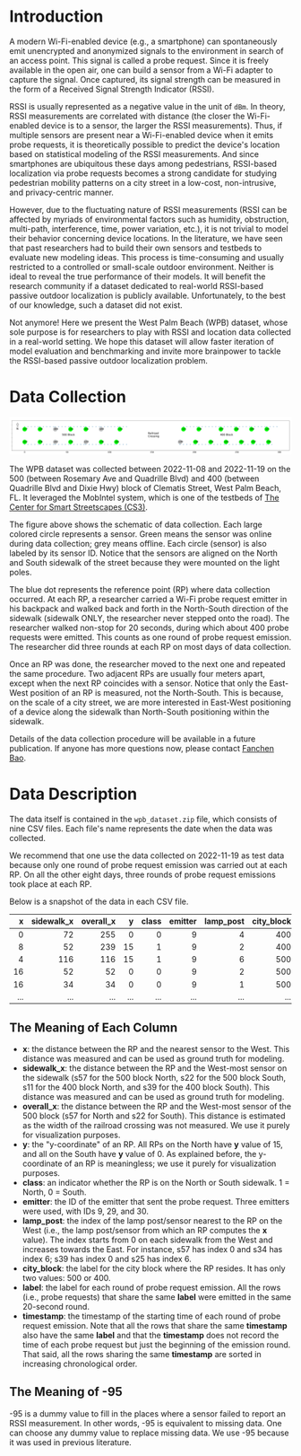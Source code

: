 # Introduction
A modern Wi-Fi-enabled device (e.g., a smartphone) can spontaneously emit unencrypted and anonymized signals to the environment in search of an access point. This signal is called a probe request. Since it is freely available in the open air, one can build a sensor from a Wi-Fi adapter to capture the signal. Once captured, its signal strength can be measured in the form of a Received Signal Strength Indicator (RSSI).

RSSI is usually represented as a negative value in the unit of `dBm`. In theory, RSSI measurements are correlated with distance (the closer the Wi-Fi-enabled device is to a sensor, the larger the RSSI measurements). Thus, if multiple sensors are present near a Wi-Fi-enabled device when it emits probe requests, it is theoretically possible to predict the device's location based on statistical modeling of the RSSI measurements. And since smartphones are ubiquitous these days among pedestrians, RSSI-based localization via probe requests becomes a strong candidate for studying pedestrian mobility patterns on a city street in a low-cost, non-intrusive, and privacy-centric manner.

However, due to the fluctuating nature of RSSI measurements (RSSI can be affected by myriads of environmental factors such as humidity, obstruction, multi-path, interference, time, power variation, etc.), it is not trivial to model their behavior concerning device locations. In the literature, we have seen that past researchers had to build their own sensors and testbeds to evaluate new modeling ideas. This process is time-consuming and usually restricted to a controlled or small-scale outdoor environment. Neither is ideal to reveal the true performance of their models. It will benefit the research community if a dataset dedicated to real-world RSSI-based passive outdoor localization is publicly available. Unfortunately, to the best of our knowledge, such a dataset did not exist.

Not anymore! Here we present the West Palm Beach (WPB) dataset, whose sole purpose is for researchers to play with RSSI and location data collected in a real-world setting. We hope this dataset will allow faster iteration of model evaluation and benchmarking and invite more brainpower to tackle the RSSI-based passive outdoor localization problem.

# Data Collection
![Alt text](data_collection_schematic.png)

The WPB dataset was collected between 2022-11-08 and 2022-11-19 on the 500 (between Rosemary Ave and Quadrille Blvd) and 400 (between Quadrille Blvd and Dixie Hwy) block of Clematis Street, West Palm Beach, FL. It leveraged the MobIntel system, which is one of the testbeds of [The Center for Smart Streetscapes (CS3)](https://cs3-erc.org/).

The figure above shows the schematic of data collection. Each large colored circle represents a sensor. Green means the sensor was online during data collection; grey means offline. Each circle (sensor) is also labeled by its sensor ID. Notice that the sensors are aligned on the North and South sidewalk of the street because they were mounted on the light poles.

The blue dot represents the reference point (RP) where data collection occurred. At each RP, a researcher carried a Wi-Fi probe request emitter in his backpack and walked back and forth in the North-South direction of the sidewalk (sidewalk ONLY, the researcher never stepped onto the road). The researcher walked non-stop for 20 seconds, during which about 400 probe requests were emitted. This counts as one round of probe request emission. The researcher did three rounds at each RP on most days of data collection.

Once an RP was done, the researcher moved to the next one and repeated the same procedure. Two adjacent RPs are usually four meters apart, except when the next RP coincides with a sensor. Notice that only the East-West position of an RP is measured, not the North-South. This is because, on the scale of a city street, we are more interested in East-West positioning of a device along the sidewalk than North-South positioning within the sidewalk.

Details of the data collection procedure will be available in a future publication. If anyone has more questions now, please contact [Fanchen Bao](mailto:fbao2015@fau.edu).

# Data Description
The data itself is contained in the `wpb_dataset.zip` file, which consists of nine CSV files. Each file's name represents the date when the data was collected.

We recommend that one use the data collected on 2022-11-19 as test data because only one round of probe request emission was carried out at each RP. On all the other eight days, three rounds of probe request emissions took place at each RP.

Below is a snapshot of the data in each CSV file.

|   x |   sidewalk_x |   overall_x |   y |   class |   emitter |   lamp_post |   city_block |   label | timestamp   |   s57 |   s22 |   s11 | ... |
|----:|-------------:|------------:|----:|--------:|----------:|------------:|-------------:|--------:|:------------|------:|------:|------:|------:|
|   0 |           72 |         255 |   0 |       0 |         9 |           4 |          400 |      34 | 09:12:00    |   -95 |   -81 |   -72 |  ... |
|   8 |           52 |         239 |  15 |       1 |         9 |           2 |          400 |     300 | 11:04:38    |   -95 |   -95 |   -95 |  ... |
|   4 |          116 |         116 |  15 |       1 |         9 |           6 |          500 |     254 | 08:28:01    |   -80 |   -95 |   -95 |  ... |
|  16 |           52 |          52 |   0 |       0 |         9 |           2 |          500 |     169 | 10:01:30    |   -69 |   -70 |   -95 |  ... |
|  16 |           34 |          34 |   0 |       0 |         9 |           1 |          500 |     167 | 09:52:52    |   -53 |   -59 |   -84 |  ... |
|  ... |           ... |          ... |   ... |       ... |         ... |           ... |          ... |     ... | ...    |   ... |   ... |   ... |  ... |

## The Meaning of Each Column
* **x**: the distance between the RP and the nearest sensor to the West. This distance was measured and can be used as ground truth for modeling.
* **sidewalk_x**: the distance between the RP and the West-most sensor on the sidewalk (s57 for the 500 block North, s22 for the 500 block South, s11 for the 400 block North, and s39 for the 400 block South). This distance was measured and can be used as ground truth for modeling.
* **overall_x**: the distance between the RP and the West-most sensor of the 500 block (s57 for North and s22 for South). This distance is estimated as the width of the railroad crossing was not measured. We use it purely for visualization purposes.
* **y**: the "y-coordinate" of an RP. All RPs on the North have **y** value of 15, and all on the South have **y** value of 0. As explained before, the y-coordinate of an RP is meaningless; we use it purely for visualization purposes.
* **class**: an indicator whether the RP is on the North or South sidewalk. 1 = North, 0 = South.
* **emitter**: the ID of the emitter that sent the probe request. Three emitters were used, with IDs 9, 29, and 30.
* **lamp_post**: the index of the lamp post/sensor nearest to the RP on the West (i.e., the lamp post/sensor from which an RP computes the **x** value). The index starts from 0 on each sidewalk from the West and increases towards the East. For instance, s57 has index 0 and s34 has index 6; s39 has index 0 and s25 has index 6.
* **city_block**: the label for the city block where the RP resides. It has only two values: 500 or 400.
* **label**: the label for each round of probe request emission. All the rows (i.e., probe requests) that share the same **label** were emitted in the same 20-second round.
* **timestamp**: the timestamp of the starting time of each round of probe request emission. Note that all the rows that share the same **timestamp** also have the same **label** and that the **timestamp** does not record the time of each probe request but just the beginning of the emission round. That said, all the rows sharing the same **timestamp** are sorted in increasing chronological order.

## The Meaning of -95
-95 is a dummy value to fill in the places where a sensor failed to report an RSSI measurement. In other words, -95 is equivalent to missing data. One can choose any dummy value to replace missing data. We use -95 because it was used in previous literature.
